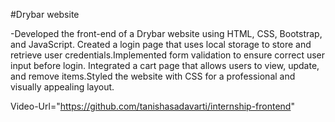 #Drybar website


-Developed the front-end of a Drybar website using HTML, CSS, Bootstrap, and JavaScript.
Created a login page that uses local storage to store and retrieve user credentials.Implemented form validation to ensure correct user input before login.
Integrated a cart page that allows users to view, update, and remove items.Styled the website with CSS for a professional and visually appealing layout.


Video-Url="https://github.com/tanishasadavarti/internship-frontend"
